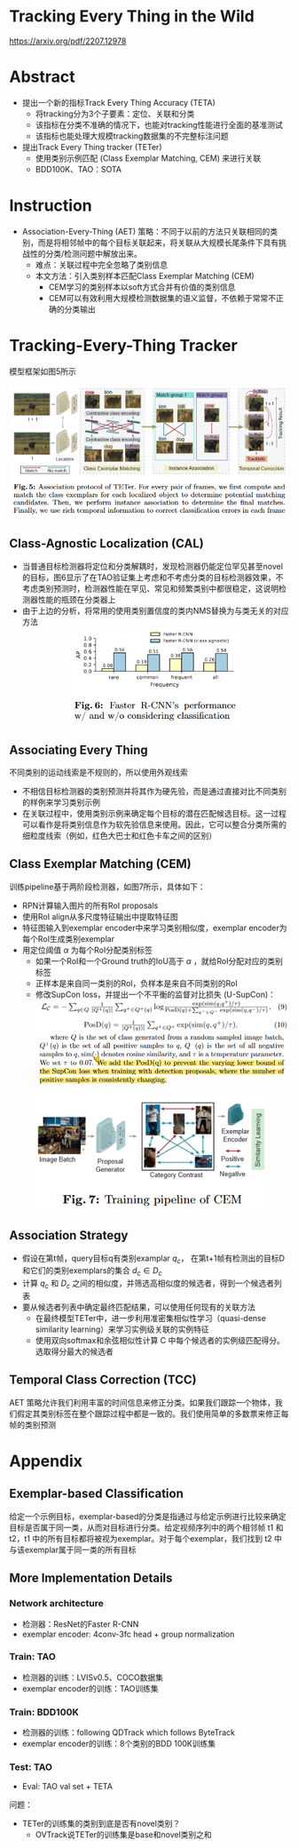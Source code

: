 # Tracking Every Thing in the Wild
https://arxiv.org/pdf/2207.12978
# Abstract
- 提出一个新的指标Track Every Thing Accuracy (TETA)
  - 将tracking分为3个子要素：定位、关联和分类
  - 该指标在分类不准确的情况下，也能对tracking性能进行全面的基准测试
  - 该指标也能处理大规模tracking数据集的不完整标注问题
- 提出Track Every Thing tracker (TETer) 
  - 使用类别示例匹配 (Class Exemplar Matching, CEM) 来进行关联
  - BDD100K、TAO：SOTA
# Instruction
- Association-Every-Thing (AET) 策略：不同于以前的方法只关联相同的类别，而是将相邻帧中的每个目标关联起来，将关联从大规模长尾条件下具有挑战性的分类/检测问题中解放出来。
  - 难点：关联过程中完全忽略了类别信息
  - 本文方法：引入类别样本匹配Class Exemplar Matching (CEM)
    - CEM学习的类别样本以soft方式合并有价值的类别信息
    - CEM可以有效利用大规模检测数据集的语义监督，不依赖于常常不正确的分类输出


# Tracking-Every-Thing Tracker
模型框架如图5所示
<center><img src=../images/image-84.png style="zoom:70%"></center>

## Class-Agnostic Localization (CAL)
- 当普通目标检测器将定位和分类解耦时，发现检测器仍能定位罕见甚至novel的目标，图6显示了在TAO验证集上考虑和不考虑分类的目标检测器效果，不考虑类别预测时，检测器性能在罕见、常见和频繁类别中都很稳定，这说明检测器性能的瓶颈在分类器上
- 由于上边的分析，将常用的使用类别置信度的类内NMS替换为与类无关的对应方法
    <center><img src=../images/image-85.png style="zoom:70%"></center>

## Associating Every Thing
不同类别的运动线索是不规则的，所以使用外观线索
- 不相信目标检测器的类别预测并将其作为硬先验，而是通过直接对比不同类别的样例来学习类别示例
- 在关联过程中，使用类别示例来确定每个目标的潜在匹配候选目标。这一过程可以看作是将类别信息作为软先验信息来使用。因此，它可以整合分类所需的细粒度线索（例如，红色大巴士和红色卡车之间的区别）

## Class Exemplar Matching (CEM)
训练pipeline基于两阶段检测器，如图7所示，具体如下：
- RPN计算输入图片的所有RoI proposals
- 使用RoI align从多尺度特征输出中提取特征图
- 特征图输入到exemplar encoder中来学习类别相似度，exemplar encoder为每个RoI生成类别exemplar
- 用定位阈值 $\alpha$ 为每个RoI分配类别标签
  - 如果一个RoI和一个Ground truth的IoU高于 $\alpha$ ，就给RoI分配对应的类别标签
  - 正样本是来自同一类别的RoI，负样本是来自不同类别的RoI
  - 修改SupCon loss，并提出一个不平衡的监督对比损失 (U-SupCon)：
    <center><img src=../images/image-87.png style="zoom:70%"></center>
    <center><img src=../images/image-93.png style="zoom:70%"></center>
<center><img src=../images/image-86.png style="zoom:90%"></center>

## Association Strategy
- 假设在第t帧，query目标q有类别examplar $q_c$， 在第t+1帧有检测出的目标D和它们的类别exemplars的集合 $d_c \in D_c$ 
- 计算 $q_c$ 和 $D_c$ 之间的相似度，并筛选高相似度的候选者，得到一个候选者列表
- 要从候选者列表中确定最终匹配结果，可以使用任何现有的关联方法
  - 在最终模型TETer中，进一步利用准密集相似性学习（quasi-dense similarity learning）来学习实例级关联的实例特征
  - 使用双向softmax和余弦相似性计算 C 中每个候选者的实例级匹配得分。选取得分最大的候选者

## Temporal Class Correction (TCC)
AET 策略允许我们利用丰富的时间信息来修正分类。如果我们跟踪一个物体，我们假定其类别标签在整个跟踪过程中都是一致的。我们使用简单的多数票来修正每帧的类别预测

# Appendix
## Exemplar-based Classification
给定一个示例目标，exemplar-based的分类是指通过与给定示例进行比较来确定目标是否属于同一类，从而对目标进行分类。给定视频序列中的两个相邻帧 t1 和 t2，t1 中的所有目标都将被视为exemplar。对于每个exemplar，我们找到 t2 中与该exemplar属于同一类的所有目标
## More Implementation Details
### Network architecture
- 检测器：ResNet的Faster R-CNN
- exemplar encoder: 4conv-3fc head + group normalization

### Train: TAO
- 检测器的训练：LVISv0.5、COCO数据集
- exemplar encoder的训练：TAO训练集

### Train: BDD100K
- 检测器的训练：following QDTrack which follows ByteTrack
- exemplar encoder的训练：8个类别的BDD 100K训练集

### Test: TAO
- Eval: TAO val set + TETA
  

问题：
- TETer的训练集的类别到底是否有novel类别？
  - OVTrack说TETer的训练集是base和novel类别之和
